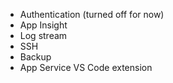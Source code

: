 * Authentication (turned off for now)
* App Insight
* Log stream
* SSH
* Backup
* App Service VS Code extension
